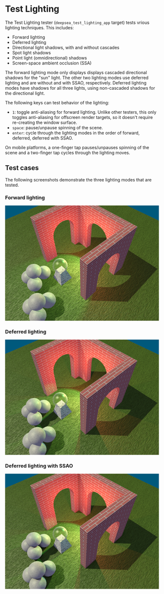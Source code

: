 # Test Lighting

The Test Lighting tester (`deepsea_test_lighting_app` target) tests vrious lighting techniques. This includes:

* Forward lighting
* Deferred lighting
* Directional light shadows, with and without cascades
* Spot light shadows
* Point light (omnidirectional) shadows
* Screen-space ambient occlusion (SSA)

The forward lighting mode only displays displays cascaded directional shadows for the "sun" light. The other two lighting modes use deferred lighting and are without and with SSAO, respectively. Deferred lighting modes have shadows for all three lights, using non-cascaded shadows for the directional light.

The following keys can test behavior of the lighting:

* `1`: toggle anti-aliasing for forward lighting. Unlike other testers, this only toggles anti-aliasing for offscreen render targets, so it doesn't require re-creating the window surface.
* `space`: pause/unpause spinning of the scene.
* `enter`: cycle through the lighting modes in the order of forward, deferred, deferred with SSAO.

On mobile platforms, a one-finger tap pauses/unpauses spinning of the scene and a two-finger tap cycles through the lighting moves.

## Test cases

The following screenshots demonstrate the three lighting modes that are tested.

### Forward lighting

![Forward lighting](doc-images/ForwardLighting.png)

### Deferred lighting

![Deferred lighting](doc-images/DeferredLighting.png)

### Deferred lighting with SSAO

![Deferred lighting with SSAO](doc-images/DeferredLightingSSAO.png)

